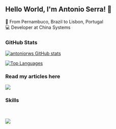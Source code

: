 ## Hello World, I'm Antonio Serra! :wave: </br>
:round_pushpin: From Pernambuco, Brazil to Lisbon, Portugal</br>
:computer: Developer at China Systems </br>

### GitHub Stats

<a href="http://www.github.com/a"><img src="https://github-readme-stats.vercel.app/api?username=antoniorws&show_icons=true&hide=prs,issues,contribs&title_color=f97316353f8a&text_color=ffffff353f8a&icon_color=f97316&bg_color=22272e&hide_border=true&show_icons=true" alt="antoniorws GitHub stats" /></a>

<a href="https://github.com/antoniorws" align="left"><img src="https://github-readme-stats.vercel.app/api/top-langs/?username=antoniorws&langs_count=10&title_color=f97316353f8a&text_color=ffffff353f8a&icon_color=f97316&bg_color=22272e&hide_border=true&locale=en&custom_title=Top%20%Languages" alt="Top Languages" /></a>


### Read my articles here 
<div>
 <p align="left">
  <a href= "https://dev.to/antoniorws">
   <img src="https://skillicons.dev/icons?i=devto" /> 
  <a/>
 <p/>
</div>

### Skills
<br/>
<p align="left">
  <a href="https://skillicons.dev">
    <img src="https://skillicons.dev/icons?i=git,java,javascript,mysql,firebase,html,css,react" />
  </a>
</p>

